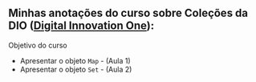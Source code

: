## Minhas anotações do curso sobre Coleções da DIO ([Digital Innovation One](https://digitalinnovation.one/)):

Objetivo do curso

- Apresentar o objeto ```Map``` - (Aula 1)
- Apresentar o objeto ```Set``` - (Aula 2)
